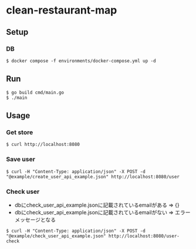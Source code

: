 # clean-restaurant-map

## Setup

### DB

```
$ docker compose -f environments/docker-compose.yml up -d
```

## Run

```
$ go build cmd/main.go
$ ./main
```

## Usage

### Get store

```
$ curl http://localhost:8080
```

### Save user

```
$ curl -H "Content-Type: application/json" -X POST -d "@example/create_user_api_example.json" http://localhost:8080/user
```

### Check user
- dbにcheck_user_api_example.jsonに記載されているemailがある => {}
- dbにcheck_user_api_example.jsonに記載されているemailがない => エラーメッセージとなる
```
$ curl -H "Content-Type: application/json" -X POST -d "@example/check_user_api_example.json" http://localhost:8080/user-check
```
